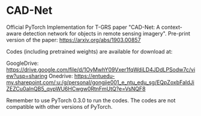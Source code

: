 # CAD-Net

Official PyTorch Implementation for T-GRS paper "CAD-Net: A context-aware detection network for objects in remote sensing imagery". 
Pre-print version of the paper: https://arxiv.org/abs/1903.00857

Codes (including pretrained weights) are available for download at: 

GoogleDrive: https://drive.google.com/file/d/1OyMwhY09Vxer1fqWdiLD4JDdLPSodw7c/view?usp=sharing
Onedrive: https://entuedu-my.sharepoint.com/:u:/g/personal/gongjie001_e_ntu_edu_sg/EQpZoxbFaIdJiZEZCu0aInQB5_qvpWU6HCwgw0RtnFmUtQ?e=VsNQF8

Remember to use PyTorch 0.3.0 to run the codes. The codes are not compatible with other versions of PyTorch.
